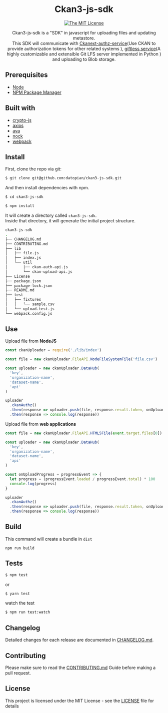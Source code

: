 <div style="text-align: center">

# Ckan3-js-sdk

[![The MIT License](https://img.shields.io/badge/license-MIT-blue.svg?style=flat-square)](http://opensource.org/licenses/MIT)

Ckan3-js-sdk is a "SDK" in javascript for uploading files and updating metastore.<br> This SDK will communicate with [Ckanext-authz-service](https://github.com/datopian/ckanext-authz-service)(Use CKAN to provide authorization tokens for other related systems
), [giftless service](https://github.com/datopian/giftless)(A highly customizable and extensible Git LFS server implemented in Python
) and uploading to Blob storage.

</div>

## Prerequisites

- [Node](https://nodejs.org/en/)
- [NPM Package Manager](https://www.npmjs.com/)

## Built with

- [crypto-js](https://cryptojs.gitbook.io/docs/)
- [axios](https://github.com/axios/axios)
- [ava](https://github.com/avajs/ava)
- [nock](https://github.com/nock/nock)
- [webpack](https://webpack.js.org/)

## Install

First, clone the repo via git:

```bash
$ git clone git@github.com:datopian/ckan3-js-sdk.git
```

And then install dependencies with npm.

```bash
$ cd ckan3-js-sdk
```

```bash
$ npm install
```

It will create a directory called `ckan3-js-sdk`.<br>
Inside that directory, it will generate the initial project structure.

```bash
ckan3-js-sdk
.
├── CHANGELOG.md
├── CONTRIBUTING.md
├── lib
│   ├── file.js
│   ├── index.js
│   └── util
│       ├── ckan-auth-api.js
│       └── ckan-upload-api.js
├── License
├── package.json
├── package-lock.json
├── README.md
├── test
│   ├── fixtures
│   │   └── sample.csv
│   └── upload.test.js
└── webpack.config.js
```

## Use

Upload file from **NodeJS**

```js
const ckanUploader = require('./lib/index')

const file = new ckanUploader.FileAPI.NodeFileSystemFile('file.csv')

const uploader = new ckanUploader.DataHub(
  'key',
  'organization-name',
  'dataset-name',
  'api'
)

uploader
  .ckanAuthz()
  .then(response => uploader.push(file, response.result.token, onUploadProgress))
  .then(response => console.log(response))
```

Upload file from **web applications**

```js
const file = new ckanUploader.FileAPI.HTML5File(event.target.files[0])

const uploader = new ckanUploader.DataHub(
  'key',
  'organization-name',
  'dataset-name',
  'api'
)

const onUploadProgress = progressEvent => {
  let progress = (progressEvent.loaded / progressEvent.total) * 100
  console.log(progress)
}

uploader
  .ckanAuthz()
  .then(response => uploader.push(file, response.result.token, onUploadProgress))
  .then(response => console.log(response))
```

## Build

This command will create a bundle in `dist`

```
npm run build
```

## Tests

```bash
$ npm test
```

or

```bash
$ yarn test
```

watch the test

```bash
$ npm run test:watch
```

## Changelog

Detailed changes for each release are documented in [CHANGELOG.md](CHANGELOG.md).

## Contributing

Please make sure to read the [CONTRIBUTING.md](CONTRIBUTING.md) Guide before making a pull request.

## License

This project is licensed under the MIT License - see the [LICENSE](License) file for details
